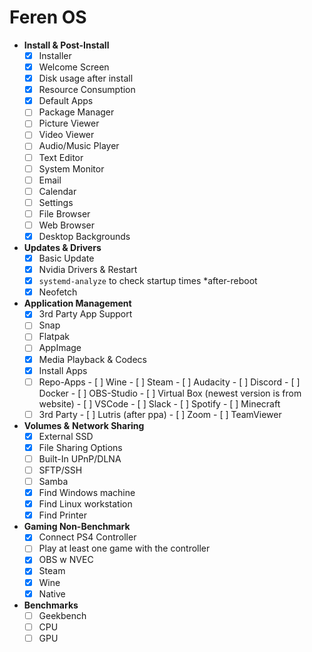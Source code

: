 # Feren OS

- **Install & Post-Install**
  - [x]  Installer
  - [x]  Welcome Screen
  - [x]  Disk usage after install
  - [x]  Resource Consumption
  - [x]  Default Apps
    - [ ]  Package Manager
    - [ ]  Picture Viewer
    - [ ]  Video Viewer
    - [ ]  Audio/Music Player
    - [ ]  Text Editor
    - [ ]  System Monitor
    - [ ]  Email
    - [ ]  Calendar
    - [ ]  Settings
    - [ ]  File Browser
    - [ ]  Web Browser
  - [x]  Desktop Backgrounds
- **Updates & Drivers**
  - [x]  Basic Update
  - [x]  Nvidia Drivers & Restart
  - [x]  `systemd-analyze` to check startup times *after-reboot
  - [x]  Neofetch
- **Application Management**
  - [x]  3rd Party App Support
    - [ ]  Snap
    - [ ]  Flatpak
    - [ ]  AppImage
  - [x]  Media Playback & Codecs
  - [x]  Install Apps
    - [ ]  Repo-Apps
      - [ ]  Wine
      - [ ]  Steam
      - [ ]  Audacity
      - [ ]  Discord
      - [ ]  Docker
      - [ ]  OBS-Studio
      - [ ]  Virtual Box (newest version is from website)
      - [ ]  VSCode
      - [ ]  Slack
      - [ ]  Spotify
      - [ ]  Minecraft
    - [ ]  3rd Party
      - [ ]  Lutris (after ppa)
      - [ ]  Zoom
      - [ ]  TeamViewer
- **Volumes &** **Network Sharing**
  - [x]  External SSD
  - [x]  File Sharing Options
    - [ ]  Built-In UPnP/DLNA
    - [ ]  SFTP/SSH
    - [ ]  Samba
  - [x]  Find Windows machine
  - [x]  Find Linux workstation
  - [x]  Find Printer
- **Gaming Non-Benchmark**
  - [x]  Connect PS4 Controller
    - [ ]  Play at least one game with the controller
  - [x]  OBS w NVEC
  - [x]  Steam
  - [x]  Wine
  - [x]  Native
- **Benchmarks**
  - [ ]  Geekbench
    - [ ]  CPU
    - [ ]  GPU